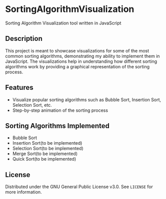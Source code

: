 # SortingAlgorithmVisualization

Sorting Algorithm Visualization tool written in JavaScript

## Description

This project is meant to showcase visualizations for some of the most common sorting algorithms, demonstrating my ability to implement them in JavaScript. The visualizations help in understanding how different sorting algorithms work by providing a graphical representation of the sorting process.

## Features

- Visualize popular sorting algorithms such as Bubble Sort, Insertion Sort, Selection Sort, etc.
- Step-by-step animation of the sorting process
  
## Sorting Algorithms Implemented

- Bubble Sort
- Insertion Sort(to be implemented)
- Selection Sort(to be implemented)
- Merge Sort(to be implemented)
- Quick Sort(to be implemented)

## License

Distributed under the GNU General Public License v3.0. See `LICENSE` for more information.
